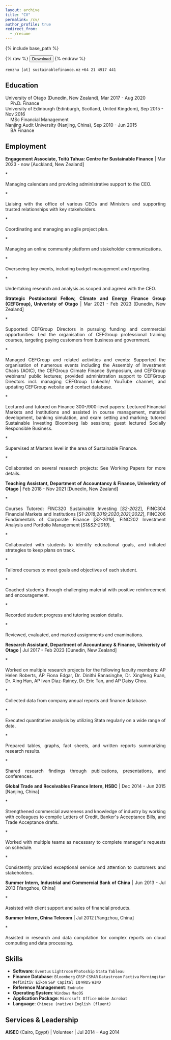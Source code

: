 ```yaml
---
layout: archive
title: "CV"
permalink: /cv/
author_profile: true
redirect_from:
  - /resume
---
```


{% include base_path %}

{% raw %}
<button onclick="window.open('/files/xxx_CV.pdf')">Download</button>
{% endraw %}


[]() `renzhu [at] sustainablefinance.nz` `+64 21 4917 441`

## Education
University of Otago (Dunedin, New Zealand), Mar 2017 - Aug 2020\
&nbsp;&nbsp;&nbsp;&nbsp;Ph.D. Finance\
University of Edinburgh (Edinburgh, Scotland, United Kingdom), Sep 2015 - Nov 2016\
&nbsp;&nbsp;&nbsp;&nbsp;MSc Financial Management\
Nanjing Audit University (Nanjing, China), Sep 2010 - Jun 2015\
&nbsp;&nbsp;&nbsp;&nbsp;BA Finance


## Employment
<p style='text-align: justify;'><b>Engagement Associate, Toitū Tahua: Centre for Sustainable Finance</b> | Mar 2023 - now [Auckland, New Zealand]</p>
  * <p style='text-align: justify;'>Managing calendars and providing administrative support to the CEO.</p>
  * <p style='text-align: justify;'>Liaising with the office of various CEOs and Ministers and supporting trusted relationships with key stakeholders.</p>
  * <p style='text-align: justify;'>Coordinating and managing an agile project plan.</p>
  * <p style='text-align: justify;'>Managing an online community platform and stakeholder communications.</p>
  * <p style='text-align: justify;'>Overseeing key events, including budget management and reporting.</p>
  * <p style='text-align: justify;'>Undertaking research and analysis as scoped and agreed with the CEO.</p>

<p style='text-align: justify;'><b>Strategic Postdoctoral Fellow, Climate and Energy Finance Group (CEFGroup), Univeristy of Otago</b> | Mar 2021 - Feb 2023 [Dunedin, New Zealand]</p>
  * <p style='text-align: justify;'>Supported CEFGroup Directors in pursuing funding and commercial opportunities: Led the organisation of CEFGroup professional training courses, targeting paying customers from business and government.</p>
  * <p style='text-align: justify;'>Managed CEFGroup and related activities and events: Supported the organisation of numerous events including the Assembly of Investment Chairs (AOIC), the CEFGroup Climate Finance Symposium, and CEFGroup webinars/ public lectures; provided administration support to CEFGroup Directors incl. managing CEFGroup LinkedIn/ YouTube channel, and updating CEFGroup website and contact database.</p>
  * <p style='text-align: justify;'>Lectured and tutored on Finance 300-/900-level papers: Lectured Financial Markets and Institutions and assisted in course management, material development, banking simulation, and exam setting and marking; tutored Sustainable Investing Bloomberg lab sessions; guest lectured Socially Responsible Business.</p>
  * <p style='text-align: justify;'>Supervised at Masters level in the area of Sustainable Finance.</p>
  * <p style='text-align: justify;'>Collaborated on several research projects: See Working Papers for more details.</p>
 
<p style='text-align: justify;'><b>Teaching Assistant, Department of Accountancy & Finance, Univeristy of Otago</b> | Feb 2018 - Nov 2021 [Dunedin, New Zealand]</p>
  * <p style='text-align: justify;'>Courses Tutored: FINC320 Sustainable Investing [<i>S2-2022</i>], FINC304 Financial Markets and Institutions [<i>S1-2018;2019;2020;2021;2022</i>], FINC206 Fundamentals of Corporate Finance [<i>S2-2019</i>], FINC202 Investment Analysis and Portfolio Management [<i>S1&S2-2019</i>].</p>
  * <p style='text-align: justify;'>Collaborated with students to identify educational goals, and initiated strategies to keep plans on track.</p>
  * <p style='text-align: justify;'>Tailored courses to meet goals and objectives of each student.</p>
  * <p style='text-align: justify;'>Coached students through challenging material with positive reinforcement and encouragement.</p>
  * <p style='text-align: justify;'>Recorded student progress and tutoring session details.</p>
  * <p style='text-align: justify;'>Reviewed, evaluated, and marked assignments and examinations.</p>

<p style='text-align: justify;'><b>Research Assistant, Department of Accountancy & Finance, Univeristy of Otago</b> | Jul 2017 - Feb 2023 [Dunedin, New Zealand]</p>
  * <p style='text-align: justify;'>Worked on multiple research projects for the following faculty members: AP Helen Roberts, AP Fiona Edgar, Dr. Dinithi Ranasinghe, Dr. Xingfeng Ruan, Dr. Xing Han, AP Ivan Diaz-Rainey, Dr. Eric Tan, and AP Daisy Chou.</p>
  * <p style='text-align: justify;'>Collected data from company annual reports and finance database.</p>
  * <p style='text-align: justify;'>Executed quantitative analysis by utilizing Stata regularly on a wide range of data.</p>
  * <p style='text-align: justify;'>Prepared tables, graphs, fact sheets, and written reports summarizing research results.</p>
  * <p style='text-align: justify;'>Shared research findings through publications, presentations, and conferences.</p>

<p style='text-align: justify;'><b>Global Trade and Receivables Finance Intern, HSBC</b> | Dec 2014 - Jun 2015 [Nanjing, China]</p>
  * <p style='text-align: justify;'>Strengthened commercial awareness and knowledge of industry by working with colleagues to compile Letters of Credit, Banker's Acceptance Bills, and Trade Acceptance drafts.</p>
  * <p style='text-align: justify;'>Worked with multiple teams as necessary to complete manager's requests on schedule.</p>
  * <p style='text-align: justify;'>Consistently provided exceptional service and attention to customers and stakeholders.</p>
  
<p style='text-align: justify;'><b>Summer Intern, Industrial and Commercial Bank of China</b> | Jun 2013 - Jul 2013 [Yangzhou, China]</p>
  * <p style='text-align: justify;'>Assisted with client support and sales of financial products.</p>

<p style='text-align: justify;'><b>Summer Intern, China Telecom</b> | Jul 2012 [Yangzhou, China]</p>
  * <p style='text-align: justify;'>Assisted in research and data compilation for complex reports on cloud computing and data processing.</p>
 

## Skills
* **Software**: `Eventus` `Lightroom` `Photoship` `Stata` `Tableau`
* **Finance Database**: `Bloomberg` `CRSP` `CSMAR` `Datastream` `Factiva` `Morningstar` `Refinitiv Eikon` `S&P Capital IQ` `WRDS` `WIND`
* **Reference Management**: `Endnote`
* **Operating System**: `Windows` `MacOS`
* **Application Package**: `Microsoft Office` `Adobe Acrobat`
* **Language**: `Chinese (native)` `English (fluent)`

## Services & Leadership
**AISEC** (Cairo, Egypt)    | Volunteer | Jul 2014 – Aug 2014
